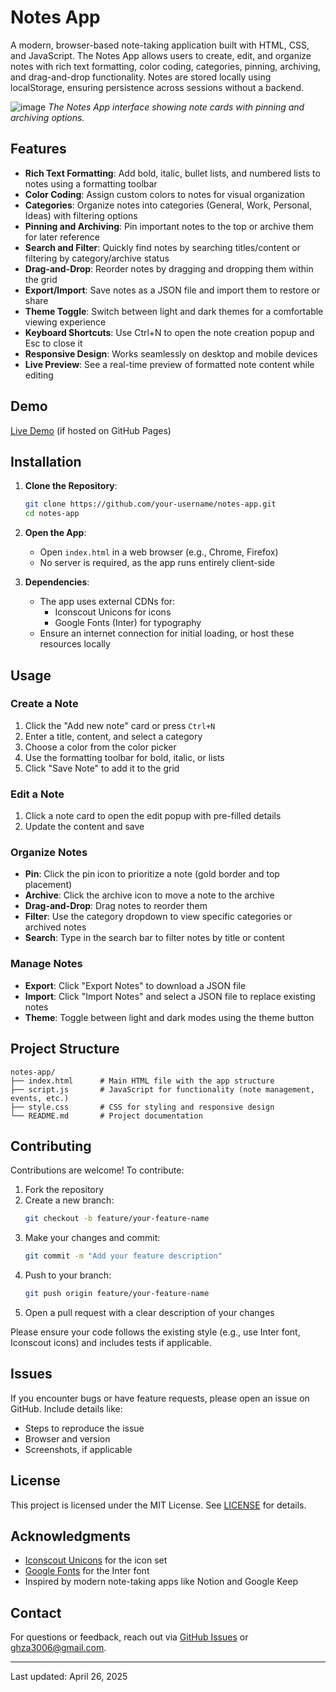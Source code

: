 # Notes App

A modern, browser-based note-taking application built with HTML, CSS, and JavaScript. The Notes App allows users to create, edit, and organize notes with rich text formatting, color coding, categories, pinning, archiving, and drag-and-drop functionality. Notes are stored locally using localStorage, ensuring persistence across sessions without a backend.

![image](https://github.com/user-attachments/assets/ad3a9b1f-8755-4ee5-8a72-0655d0542d61)
*The Notes App interface showing note cards with pinning and archiving options.*

## Features

- **Rich Text Formatting**: Add bold, italic, bullet lists, and numbered lists to notes using a formatting toolbar
- **Color Coding**: Assign custom colors to notes for visual organization
- **Categories**: Organize notes into categories (General, Work, Personal, Ideas) with filtering options
- **Pinning and Archiving**: Pin important notes to the top or archive them for later reference
- **Search and Filter**: Quickly find notes by searching titles/content or filtering by category/archive status
- **Drag-and-Drop**: Reorder notes by dragging and dropping them within the grid
- **Export/Import**: Save notes as a JSON file and import them to restore or share
- **Theme Toggle**: Switch between light and dark themes for a comfortable viewing experience
- **Keyboard Shortcuts**: Use Ctrl+N to open the note creation popup and Esc to close it
- **Responsive Design**: Works seamlessly on desktop and mobile devices
- **Live Preview**: See a real-time preview of formatted note content while editing

## Demo

[Live Demo](https://your-username.github.io/notes-app) (if hosted on GitHub Pages)

## Installation

1. **Clone the Repository**:
   ```bash
   git clone https://github.com/your-username/notes-app.git
   cd notes-app
   ```

2. **Open the App**:
   - Open `index.html` in a web browser (e.g., Chrome, Firefox)
   - No server is required, as the app runs entirely client-side

3. **Dependencies**:
   - The app uses external CDNs for:
     - Iconscout Unicons for icons
     - Google Fonts (Inter) for typography
   - Ensure an internet connection for initial loading, or host these resources locally

## Usage

### Create a Note
1. Click the "Add new note" card or press `Ctrl+N`
2. Enter a title, content, and select a category
3. Choose a color from the color picker
4. Use the formatting toolbar for bold, italic, or lists
5. Click "Save Note" to add it to the grid

### Edit a Note
1. Click a note card to open the edit popup with pre-filled details
2. Update the content and save

### Organize Notes
- **Pin**: Click the pin icon to prioritize a note (gold border and top placement)
- **Archive**: Click the archive icon to move a note to the archive
- **Drag-and-Drop**: Drag notes to reorder them
- **Filter**: Use the category dropdown to view specific categories or archived notes
- **Search**: Type in the search bar to filter notes by title or content

### Manage Notes
- **Export**: Click "Export Notes" to download a JSON file
- **Import**: Click "Import Notes" and select a JSON file to replace existing notes
- **Theme**: Toggle between light and dark modes using the theme button

## Project Structure

```
notes-app/
├── index.html      # Main HTML file with the app structure
├── script.js       # JavaScript for functionality (note management, events, etc.)
├── style.css       # CSS for styling and responsive design
└── README.md       # Project documentation
```

## Contributing

Contributions are welcome! To contribute:

1. Fork the repository
2. Create a new branch:
   ```bash
   git checkout -b feature/your-feature-name
   ```
3. Make your changes and commit:
   ```bash
   git commit -m "Add your feature description"
   ```
4. Push to your branch:
   ```bash
   git push origin feature/your-feature-name
   ```
5. Open a pull request with a clear description of your changes

Please ensure your code follows the existing style (e.g., use Inter font, Iconscout icons) and includes tests if applicable.

## Issues

If you encounter bugs or have feature requests, please open an issue on GitHub. Include details like:
- Steps to reproduce the issue
- Browser and version
- Screenshots, if applicable

## License

This project is licensed under the MIT License. See [LICENSE](LICENSE) for details.

## Acknowledgments

- [Iconscout Unicons](https://iconscout.com/unicons) for the icon set
- [Google Fonts](https://fonts.google.com) for the Inter font
- Inspired by modern note-taking apps like Notion and Google Keep

## Contact

For questions or feedback, reach out via [GitHub Issues](https://github.com/your-username/notes-app/issues) or [ghza3006@gmail.com](mailto:ghza3006@gmail.com).

---

Last updated: April 26, 2025
